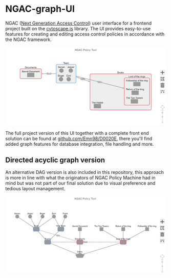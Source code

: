 # NGAC-graph-UI
NGAC ([Next Generation Access Control](https://www.nist.gov/patents/next-generation-access-control-system-and-process-controlling-database-access)) user interface for a frontend 
project built on the [cytoscape.js](https://js.cytoscape.org/) library. The UI provides easy-to-use features for creating and editing access control policies in accordance with 
the NGAC framework.

![demo](Images+DAG-backup/demo.png "Graph UI demo")

The full project version of this UI together with a complete front end solution can be found at [github.com/Emn98/D0020E](https://github.com/Emn98/D0020E), there you'll
find added graph features for database integration, file handling and more.

## Directed acyclic graph version
An alternative DAG version is also included in this repository, this approach is more in line with what the originators of NGAC Policy Machine had in mind but was not part of our final solution due to visual preference and tedious layout management. 

![DAG](Images+DAG-backup/DAG-demo.png "DAG demo")
